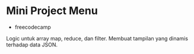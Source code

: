 # Mini Project Menu

- freecodecamp

Logic untuk array map, reduce, dan filter.
Membuat tampilan yang dinamis terhadap data JSON.
